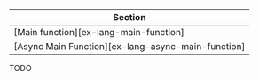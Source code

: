 | Section |
|--------|
| [Main function][ex-lang-main-function] |
| [Async Main Function][ex-lang-async-main-function] |

<div class="hidden">
TODO
</div>
